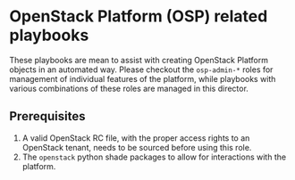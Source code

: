 # OpenStack Platform (OSP) related playbooks

These playbooks are mean to assist with creating OpenStack Platform objects in an automated way. Please checkout the `osp-admin-*` roles for management of individual features of the platform, while playbooks with various combinations of these roles are managed in this director.


## Prerequisites

1. A valid OpenStack RC file, with the proper access rights to an OpenStack tenant, needs to be sourced before using this role.
1. The `openstack` python shade packages to allow for interactions with the platform.

